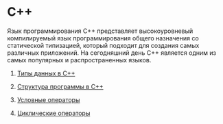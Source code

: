 # C++

Язык программирования С++ представляет высокоуровневый компилируемый язык программирования общего назначения со статической типизацией, который подходит для создания самых различных приложений. На сегодняшний день С++ является одним из самых популярных и распространенных языков.

1. [Типы данных в C++](./types.md)

2. [Структура программы в C++](./program.md)

3. [Условные операторы](./conditions.md)

4. [Циклические операторы](./loops.md)